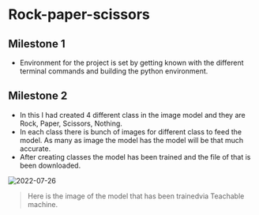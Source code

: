 # Rock-paper-scissors
## Milestone 1
- Environment for the project is set by getting known with the different terminal commands and building the python environment.
## Milestone 2

- In this I had created 4 different class in the image model and they are Rock, Paper, Scissors, Nothing. 
- In each class there is bunch of images for different class to feed the model. As many as image the model has the model will be that much accurate.
- After creating classes the model has been trained and the file of that is been downloaded.

![2022-07-26](https://user-images.githubusercontent.com/93726987/181116333-1313fd9a-b229-4ec5-bb25-d8823cc5e196.png)
> Here is the image of the model that has been trainedvia Teachable machine.

